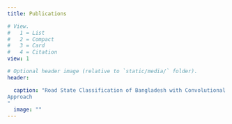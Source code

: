 ```yaml
---
title: Publications

# View.
#   1 = List
#   2 = Compact
#   3 = Card
#   4 = Citation
view: 1

# Optional header image (relative to `static/media/` folder).
header:

  caption: "Road State Classification of Bangladesh with Convolutional Neural Network
Approach
"
  image: ""
---
```

